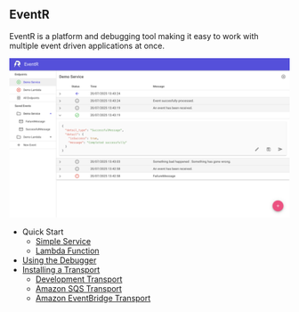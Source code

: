 ## EventR

EventR is a platform and debugging tool making it easy to work with multiple event driven applications at once.

![Main Page](https://raw.githubusercontent.com/WtekLtd/eventr/main/docs/images/main-page-clean.png)

- Quick Start
  - [Simple Service](https://github.com/WtekLtd/eventr/blob/main/docs/service-quick-start.md)
  - [Lambda Function](https://github.com/WtekLtd/eventr/blob/main/docs/lambda-quick-start.md)
- [Using the Debugger](https://github.com/WtekLtd/eventr/blob/main/docs/using-the-debugger.md)
- [Installing a Transport](https://github.com/WtekLtd/eventr/blob/main/docs/transports/transports.md)
  - [Development Transport](https://github.com/WtekLtd/eventr/blob/main/docs/transports/development-transport.md)
  - [Amazon SQS Transport](https://github.com/WtekLtd/eventr/blob/main/docs/transports/sqs-transport.md)
  - [Amazon EventBridge Transport](https://github.com/WtekLtd/eventr/blob/main/docs/transports/eventbridge-transport.md)